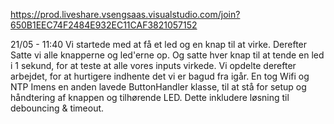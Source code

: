 
https://prod.liveshare.vsengsaas.visualstudio.com/join?650B1EEC74F2484E932EC11CAF3821057152

21/05 - 11:40
Vi startede med at få et led og en knap til at virke. Derefter Satte vi alle knapperne og led'erne op. Og satte hver knap til at tende en led i 1 sekund, for at teste at alle vores inputs virkede.
Vi opdelte derefter arbejdet, for at hurtigere indhente det vi er bagud fra igår.
En tog Wifi og NTP
Imens en anden lavede ButtonHandler klasse, til at stå for setup og håndtering af knappen og tilhørende LED. Dette inkludere løsning til debouncing & timeout.
